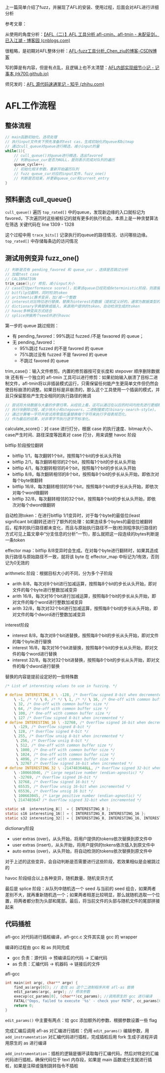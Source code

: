 上一篇简单介绍了fuzz，并展现了AFL的安装、使用过程，后面会对AFL进行详细分析

参考文章：

从使用的角度分析：[【AFL（二）】AFL 工具分析 afl-cmin、afl-tmin - 未配妥剑，已入江湖 - 博客园 (cnblogs.com)](https://www.cnblogs.com/wayne-tao/p/11889718.html) 

很粗略，是初期对AFL整体分析：[AFL-fuzz工具分析_Chen_zju的博客-CSDN博客](https://blog.csdn.net/Chen_zju/article/details/80791268) 

写的算是有内容，但是有点乱，且逻辑上也不太清楚：[AFL内部实现细节小记 - 记事本 (rk700.github.io)](http://rk700.github.io/2017/12/28/afl-internals/)

师兄发的：[AFL 源代码速通笔记 - 知乎 (zhihu.com)](https://zhuanlan.zhihu.com/p/624286070)

# AFL工作流程

## 整体流程

```C
// main函数初始化、选项处理
// 执行input文件夹下预先准备的test cas，生成初始化的queue和bitmap
// 通过cull_queue对queue进行精选，减小input的量
while(1){
	// cull_queue()对queue进行精选，选出favored
	// 判断queue_cur是否为NULL，是则表示完成对队列的遍历
	queue_cycle++;
	// 初始化相关参数，重新开始遍历队列
	// fuzz queue_cur对应的input文件，fuzz_one()
	// 判断是否结束，并更新queue_cur和current_entry
}
```

## 预料删选 cull_queue()

`cull_queue()` 遍历 `top_rated[]` 中的queue，发现新边缘的入口就标记为 favored，下次遍历时这些被标记的就有更多的执行机会。本质上是一种贪婪算法在筛选
关键代码在 line 1309 - 1328

这个过程中用 `trace_bits[]` 记录执行的queue的路径情况、访问哪些边缘。 `top_rated[]` 中存储每条边的访问情况

## 测试用例变异 fuzz_one()

```C
// 判断是否有 pending_favored 和 queue_cur ，选择是否跳过分析
// 加载test case
// CALIBRATION
trim_case();// 修剪，减小input大小
// case打分performance score()，如果该queue已经完成deterministic阶段，则直接跳到havoc阶段
// bitfilp位翻转，同时检测token
// arithmetic算术变异，加/减一个整数
// interest对比特位进行替换，替换为interest的数据（提前定义好的，通常为数据类型的边界）
// dictionary字典替换或插入，来源用户提供的token、自动检测生成的token
// havoc多种变异方式结合
// splice拼接两个seed并进行havoc
```

第一步的 queue 跳过规则：
* 有 pending_favored：99%跳过 fuzzed /不是 favaored 的 queue；
* 无 pending_favored：
	* 95%跳过 fuzzed 的不是 favored 的 queue
	* 75%跳过没有 fuzzed 不是 favored 的 queue
	* 不跳过 favored 的 queue

trim_case()：输入文件修剪。内置的修剪器按可变长度和 stepover 顺序删除数据块
还有有一个独立的 afl-tmin 工具可以进行修剪：如果初始输入崩溃了目标二进制文件，afl-tmin将以非插装模式运行，只需保留任何能产生更简单文件但仍然会使目标崩溃的调整。如果目标是非崩溃的，那么这个工具使用一个插装的模式，并且只保留那些产生完全相同的执行路径的微调

```C
// 尝试将大块数据与大量的步骤归零。从经验上看，这可以通过在以后的时间内抢先进行更细粒度的工作来减少执行的次数。
// 执行块删除过程，减少块大小和stepovers，二进制搜索式(binary-search-style)。
// 通过计算唯一字符并尝试用零值批量替换每个字符来执行字母表规范化。
// 作为最后的结果，对非零字节执行逐字节标准化。
```

calculate_score()：对 case 进行打分，根据 case 的执行速度、bitmap大小、case产生时间、路径深度等因素对 case 打分，用来调整 havoc 阶段

bitflip 阶段按位翻转
* bitflip 1/1，每次翻转1个bit，按照每1个bit的步长从头开始
* bitflip 2/1，每次翻转相邻的2个bit，按照每1个bit的步长从头开始
* bitflip 4/1，每次翻转相邻的4个bit，按照每1个bit的步长从头开始
* bitflip 8/8，每次翻转相邻的8个bit，按照每8个bit的步长从头开始，即依次对每个byte做翻转
* bitflip 16/8，每次翻转相邻的16个bit，按照每8个bit的步长从头开始，即依次对每个word做翻转
* bitflip 32/8，每次翻转相邻的32个bit，按照每8个bit的步长从头开始，即依次对每个dword做翻转

自动检测token：在进行bitflip 1/1变异时，对于每个byte的最低位(least significant bit)翻转还进行了额外的处理：如果连续多个bytes的最低位被翻转后，程序的执行路径都未变化，而且与原始执行路径不一致(检测程序执行路径的方式可见上篇文章中“分支信息的分析”一节)，那么就把这一段连续的bytes判断是一条token

effector map：bitflip 8/8变异时会生成。在对每个byte进行翻转时，如果其造成执行路径与原始路径不一致，就将该 byte 在 effector_map 中标记为1有效，否则记为0无效的

arithmetic 阶段：根据目标大小的不同，分为多个子阶段
* arith 8/8，每次对8个bit进行加减运算，按照每8个bit的步长从头开始，即对文件的每个byte进行整数加减变异
* arith 16/8，每次对16个bit进行加减运算，按照每8个bit的步长从头开始，即对文件的每个word进行整数加减变异
* arith 32/8，每次对32个bit进行加减运算，按照每8个bit的步长从头开始，即对文件的每个dword进行整数加减变异

interest阶段
* interest 8/8，每次对8个bit进替换，按照每8个bit的步长从头开始，即对文件的每个byte进行替换
* interest 16/8，每次对16个bit进替换，按照每8个bit的步长从头开始，即对文件的每个word进行替换
* interest 32/8，每次对32个bit进替换，按照每8个bit的步长从头开始，即对文件的每个dword进行替换

替换的内容是提前设定好的一些特殊数

```C
/* List of interesting values to use in fuzzing. */

# define INTERESTING_8 \ -128, /* Overflow signed 8-bit when decremented */ 
	\ -1, /* */ \ 0, /* */ \ 1, /* */ \ 16, /* One-off with common buffer size */ 
	\ 32, /* One-off with common buffer size */ 
	\ 64, /* One-off with common buffer size */ 
	\ 100, /* One-off with common buffer size */ 
	\ 127 /* Overflow signed 8-bit when incremented */
# define INTERESTING_16 \ -32768, /* Overflow signed 16-bit when decremented */ 
	\ -129, /* Overflow signed 8-bit */ 
	\ 128, /* Overflow signed 8-bit */ 
	\ 255, /* Overflow unsig 8-bit when incremented */
	 \ 256, /* Overflow unsig 8-bit */ 
	 \ 512, /* One-off with common buffer size */ 
	 \ 1000, /* One-off with common buffer size */ 
	 \ 1024, /* One-off with common buffer size */ 
	 \ 4096, /* One-off with common buffer size */ 
	 \ 32767 /* Overflow signed 16-bit when incremented */
# define INTERESTING_32 \ -2147483648LL, /* Overflow signed 32-bit when decremented */ 
	\ -100663046, /* Large negative number (endian-agnostic) */ 
	\ -32769, /* Overflow signed 16-bit */ 
	\ 32768, /* Overflow signed 16-bit */ 
	\ 65535, /* Overflow unsig 16-bit when incremented */ 
	\ 65536, /* Overflow unsig 16 bit */ 
	\ 100663045, /* Large positive number (endian-agnostic) */ 
	\ 2147483647 /* Overflow signed 32-bit when incremented */

static s8  interesting_8[]  = { INTERESTING_8 };
static s16 interesting_16[] = { INTERESTING_8, INTERESTING_16 };
static s32 interesting_32[] = { INTERESTING_8, INTERESTING_16, INTERESTING_32 };
```

dictionary阶段
* user extras (over)，从头开始，将用户提供的tokens依次替换到原文件中
* user extras (insert)，从头开始，将用户提供的tokens依次插入到原文件中
* auto extras (over)，从头开始，将自动检测的tokens依次替换到原文件中

对于上述的这些变异，会自动判断是否需要进行这些阶段，若效果相似是会被跳过的

havoc 阶段结合以上各种变异，随机数量、随机变异方式

最后是 splice 阶段：从队列中随机选一个 seed 与当前的 seed 组合，如果两者差别不大，就再重新随机选一个；如果两者相差比较明显，那么就随机选取一个位置，将两者都分割为头部和尾部。最后，将当前文件的头部与随机文件的尾部拼接起来

## 代码插桩

afl-gcc 对代码进行插桩编译，afl-gcc.c 文件其实是 gcc 的 wrapper

编译的过程由 gcc 和 as 共同完成
* gcc 负责：源代码 → 预编译后的代码 → 汇编代码
* as 负责：汇编代码 → 机器码 → 链接后的文件

afl-gcc

```C
int main(int argc, char** argv) {
	find_as(argv[0]); // 查找 as 这个二进制程序并用 afl-as 替换
	edit_params(argc, argv); // 修改参数
	execvp(cc_params[0], (char**)cc_params); //调用原生的 gcc 进行编译
	FATAL("Oops, failed to execute '%s' - check your PATH", cc_params[0]);
	return 0;
}
```

`edit_params()` 中主要有两点：给 gcc 添加额外的参数、根据参数设置一些 flag

完成汇编后调用 afl-as 对汇编进行插桩：仍用 `edit_params()` 编辑参数，用 `add_instrumentation` 对汇编代码进行插桩，完成插桩后用 fork 生成子进程并调用原生的 as 进行编译

`add_instrumentation`：插桩的逻辑是循环读取每行汇编代码，然后对特定的汇编代码进行插桩。确保代码位于 text 内存段，如果是 main 函数或分支就进行插桩，如果是注释或强制跳转指令不插桩

